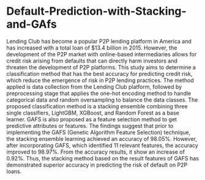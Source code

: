 # Default-Prediction-with-Stacking-and-GAfs
Lending Club has become a popular P2P lending platform in America and has increased with a total loan of $13.4 billion in 2015. However, the development of the P2P market with online-based intermediaries allows for credit risk arising from defaults that can directly harm investors and threaten the development of P2P platforms. This study aims to determine a classification method that has the best accuracy for predicting credit risk, which reduce the emergence of risk in P2P lending practices. The method applied is data collection from the Lending Club platform, followed by preprocessing stage that applies the one-hot encoding method to handle categorical data and random oversampling to balance the data classes. The proposed classification method is a stacking ensemble combining three single classifiers, LightGBM, XGBoost, and Random Forest as a base learner. GAFS is also proposed as a feature selection method to get predictive attributes or features. The findings suggest that prior to implementing the GAFS (Genetic Algorithm Feature Selection) technique, the stacking ensemble learning achieved an accuracy of 98.05%. However, after incorporating GAFS, which identified 11 relevant features, the accuracy improved to 98.97%. From the accuracy results, it show an increase of 0.92%. Thus, the stacking method based on the result features of GAFS has demonstrated superior accuracy in predicting the risk of default on P2P loans.
